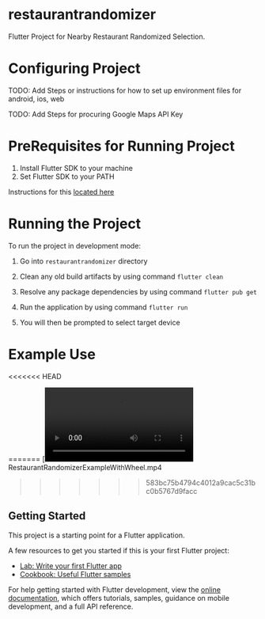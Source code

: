 # restaurantrandomizer

Flutter Project for Nearby Restaurant Randomized Selection.
 
# Configuring Project

TODO: Add Steps or instructions for how to set up environment files for android, ios, web

TODO: Add Steps for procuring Google Maps API Key

# PreRequisites for Running Project

1. Install Flutter SDK to your machine
2. Set Flutter SDK to your PATH 

Instructions for this [located here](https://medium.com/@blup-tool/step-by-step-guide-to-installing-flutter-and-dart-on-windows-b30a631e7583)

# Running the Project

To run the project in development mode:

1. Go into `restaurantrandomizer` directory

2. Clean any old build artifacts by using command `flutter clean`

3. Resolve any package dependencies by using command `flutter pub get`

4. Run the application by using command `flutter run`

5. You will then be prompted to select target device

# Example Use 

<<<<<<< HEAD
<!-- [![Watch the video](https://raw.githubusercontent.com/gomeii/RestaurantRandomizer/main/RestaurantRandomizerExampleWithWheel.mp4)
RestaurantRandomizerExampleWithWheel.mp4 -->
=======
[![Watch the video](https://raw.githubusercontent.com/gomeii/RestaurantRandomizer/main/restaurantrandomizer/RestaurantRandomizerExampleWithWheel.mp4)
RestaurantRandomizerExampleWithWheel.mp4
>>>>>>> 583bc75b4794c4012a9cac5c31bc0b5767d9facc
## Getting Started

This project is a starting point for a Flutter application.

A few resources to get you started if this is your first Flutter project:

- [Lab: Write your first Flutter app](https://docs.flutter.dev/get-started/codelab)
- [Cookbook: Useful Flutter samples](https://docs.flutter.dev/cookbook)

For help getting started with Flutter development, view the
[online documentation](https://docs.flutter.dev/), which offers tutorials,
samples, guidance on mobile development, and a full API reference.
